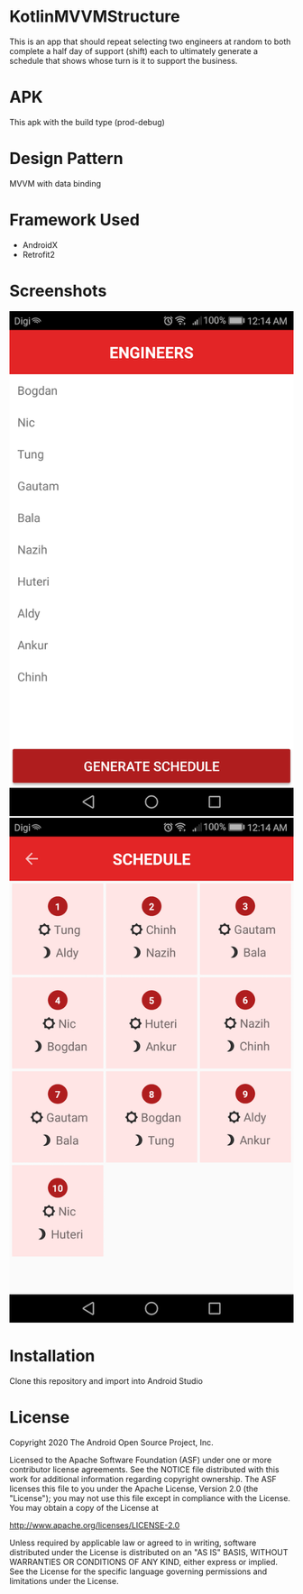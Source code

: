 # KotlinMVVMStructure

This is an app that should repeat selecting two engineers at random to both complete a half day of support (shift) each to ultimately generate a schedule that shows whose turn is it to support the business.

# APK
This apk with the build type (prod-debug)

# Design Pattern
MVVM with data binding

# Framework Used
- AndroidX
- Retrofit2

# Screenshots
![](Screenshot_20200112-001451.png)
![](Screenshot_20200112-001458.png)

# Installation
Clone this repository and import into Android Studio

# License
Copyright 2020 The Android Open Source Project, Inc.

Licensed to the Apache Software Foundation (ASF) under one or more contributor license agreements. See the NOTICE file distributed with this work for additional information regarding copyright ownership. The ASF licenses this file to you under the Apache License, Version 2.0 (the "License"); you may not use this file except in compliance with the License. You may obtain a copy of the License at

http://www.apache.org/licenses/LICENSE-2.0

Unless required by applicable law or agreed to in writing, software distributed under the License is distributed on an "AS IS" BASIS, WITHOUT WARRANTIES OR CONDITIONS OF ANY KIND, either express or implied. See the License for the specific language governing permissions and limitations under the License.
